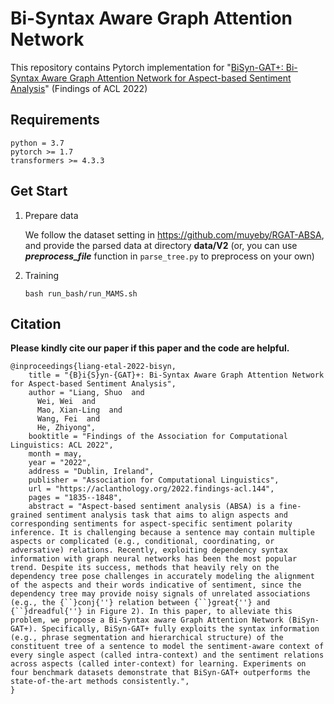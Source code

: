 # Bi-Syntax Aware Graph Attention Network


This repository contains Pytorch implementation for "[BiSyn-GAT+: Bi-Syntax Aware Graph Attention Network for Aspect-based Sentiment Analysis](https://arxiv.org/abs/2204.03117)" (Findings of ACL 2022)

## Requirements
```
python = 3.7
pytorch >= 1.7
transformers >= 4.3.3 
```

## Get Start
1. Prepare data
   
   We follow the dataset setting in https://github.com/muyeby/RGAT-ABSA, and provide the parsed data at directory **data/V2** (or, you can use  ***preprocess_file*** function in ```parse_tree.py``` to preprocess on your own)

2. Training
   
   ```
   bash run_bash/run_MAMS.sh
   ```

## Citation
**Please kindly cite our paper if this paper and the code are helpful.**
```
@inproceedings{liang-etal-2022-bisyn,
    title = "{B}i{S}yn-{GAT}+: Bi-Syntax Aware Graph Attention Network for Aspect-based Sentiment Analysis",
    author = "Liang, Shuo  and
      Wei, Wei  and
      Mao, Xian-Ling  and
      Wang, Fei  and
      He, Zhiyong",
    booktitle = "Findings of the Association for Computational Linguistics: ACL 2022",
    month = may,
    year = "2022",
    address = "Dublin, Ireland",
    publisher = "Association for Computational Linguistics",
    url = "https://aclanthology.org/2022.findings-acl.144",
    pages = "1835--1848",
    abstract = "Aspect-based sentiment analysis (ABSA) is a fine-grained sentiment analysis task that aims to align aspects and corresponding sentiments for aspect-specific sentiment polarity inference. It is challenging because a sentence may contain multiple aspects or complicated (e.g., conditional, coordinating, or adversative) relations. Recently, exploiting dependency syntax information with graph neural networks has been the most popular trend. Despite its success, methods that heavily rely on the dependency tree pose challenges in accurately modeling the alignment of the aspects and their words indicative of sentiment, since the dependency tree may provide noisy signals of unrelated associations (e.g., the {``}conj{''} relation between {``}great{''} and {``}dreadful{''} in Figure 2). In this paper, to alleviate this problem, we propose a Bi-Syntax aware Graph Attention Network (BiSyn-GAT+). Specifically, BiSyn-GAT+ fully exploits the syntax information (e.g., phrase segmentation and hierarchical structure) of the constituent tree of a sentence to model the sentiment-aware context of every single aspect (called intra-context) and the sentiment relations across aspects (called inter-context) for learning. Experiments on four benchmark datasets demonstrate that BiSyn-GAT+ outperforms the state-of-the-art methods consistently.",
}

```
